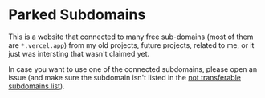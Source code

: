 # Parked Subdomains
This is a website that connected to many free sub-domains (most of them are `*.vercel.app`) from my old projects, future projects, related to me, or it just was intersting that wasn't claimed yet.

In case you want to use one of the connected subdomains, please open an issue (and make sure the subdomain isn't listed in the [not transferable subdomains list](./not-transferable.txt)).
